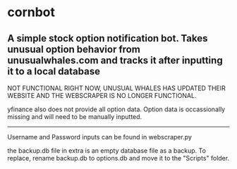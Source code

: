 # cornbot
A simple stock option notification bot. Takes unusual option behavior from unusualwhales.com and tracks it after inputting it to a local database
---------------
NOT FUNCTIONAL RIGHT NOW, UNUSUAL WHALES HAS UPDATED THEIR WEBSITE AND THE WEBSCRAPER IS NO LONGER FUNCTIONAL. 

yfinance also does not provide all option data. Option data is occassionally missing and will need to be manually inputted.

---------------

Username and Password inputs can be found in webscraper.py

the backup.db file in extra is an empty database file as a backup. To replace, rename backup.db to options.db and move it to the "Scripts" folder.
